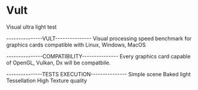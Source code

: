 # Vult
Visual ultra light test

---------------VULT---------------
Visual processing speed benchmark for graphics cards compatible with Linux, Windows, MacOS

---------------COMPATIBILITY---------------
Every graphics card capable of OpenGL, Vulkan, Dx will be compatbile.

---------------TESTS EXECUTION---------------
Simple scene
Baked light
Tessellation
High Texture quality

